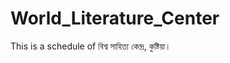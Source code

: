 World_Literature_Center
=======================

This is a schedule of বিশ্ব সাহিত্য কেন্দ্র, কুষ্টিয়া। 

